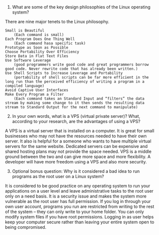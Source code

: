 1. What are some of the key design philosophies of the Linux operating system?

There are nine major tenets to the Linux philosophy.

	Small is Beautiful 
		(Each command is small)
	Each Program Does One Thing Well 
		(Each command hasa specific task)
	Prototype as Soon as Possible
	Choose Portability Over Efficiency
	Store Data in Flat Text Files
	Use Software Leverage 
		(good programmers write good code and great programmers borrow good code. Never rewrite code that has already been written.)
	Use Shell Scripts to Increase Leverage and Portability
		(portability of shell scripts can be far more efficient in the long run than the perceived efficiency of writing a program in a compiled language)
	Avoid Captive User Interfaces
	Make Every Program a Filter
		(Each command takes an Standard Input and “filters” the data stream by making some change to it then sends the resulting data stream to Standard Output for the next command to manipulate)

2. In your own words, what is a VPS (virtual private server)? What, according to your research, are the advantages of using a VPS?

A VPS is a virtual server that is installed on a computer. It is great for small businesses who may not have the resources needed to have their own server. It also is helpful for a someone who wants to have multiple virtual servers for the same website. Dedicated servers can be expensive and shared hosting plans may not provide the space needed. VPS is a middle ground between the two and can give more space and more flexibility. A developer will have more freedom using a VPS and also more security.

3. Optional bonus question: Why is it considered a bad idea to run programs as the root user on a Linux system?

It is considered to be good practice on any operating system to run your applications on a user level and leave administrative tasks to the root user only on a need basis. It is a security issue and makes the system more vulnerable as the root user has full permission. If you log in through your own user account, programs you run are restricted from writing to the rest of the system – they can only write to your home folder. You can only modify system files if you have root permissions. Logging in as user helps keep your computer secure rather than leaving your entire system open to being compromised.